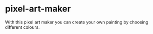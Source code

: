 # pixel-art-maker

With this pixel art maker you can create your own painting by choosing different colours.
